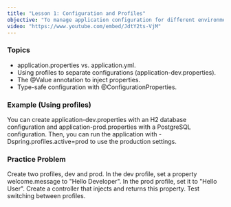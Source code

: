 ```yaml
---
title: "Lesson 1: Configuration and Profiles"
objective: "To manage application configuration for different environments (dev, test, prod)."
video: "https://www.youtube.com/embed/JdtY2ts-VjM"
---
```


### Topics

- application.properties vs. application.yml.
- Using profiles to separate configurations (application-dev.properties).
- The @Value annotation to inject properties.
- Type-safe configuration with @ConfigurationProperties.

### Example (Using profiles)

You can create application-dev.properties with an H2 database configuration and application-prod.properties with a PostgreSQL configuration. Then, you can run the application with -Dspring.profiles.active=prod to use the production settings.

### Practice Problem

Create two profiles, dev and prod. In the dev profile, set a property welcome.message to "Hello Developer". In the prod profile, set it to "Hello User". Create a controller that injects and returns this property. Test switching between profiles.
